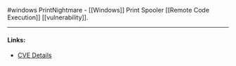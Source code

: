 #windows
PrintNightmare - [[Windows]] Print Spooler [[Remote Code Execution]] [[vulnerability]].

---
#### Links:
- [CVE Details](https://www.cvedetails.com/cve/CVE-2021-34527/)
